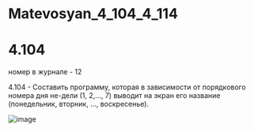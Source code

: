 # Matevosyan_4_104_4_114

# 4.104

номер в журнале - 12




4.104 - Составить программу, которая в зависимости от порядкового номера дня не-дели (1, 2,..., 7) выводит на экран его название (понедельник, вторник, ..., воскресенье).




![image](https://user-images.githubusercontent.com/113889057/200236455-a6867e6a-e823-416a-8e10-f428fc5fb72f.png)
